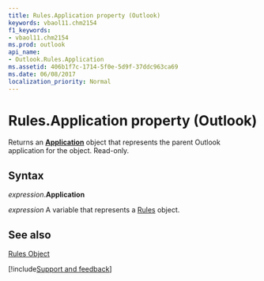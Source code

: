 ```yaml
---
title: Rules.Application property (Outlook)
keywords: vbaol11.chm2154
f1_keywords:
- vbaol11.chm2154
ms.prod: outlook
api_name:
- Outlook.Rules.Application
ms.assetid: 406b1f7c-1714-5f0e-5d9f-37ddc963ca69
ms.date: 06/08/2017
localization_priority: Normal
---
```



# Rules.Application property (Outlook)

Returns an  **[Application](Outlook.Application.md)** object that represents the parent Outlook application for the object. Read-only.


## Syntax

_expression_.**Application**

_expression_ A variable that represents a [Rules](Outlook.Rules.md) object.


## See also


[Rules Object](Outlook.Rules.md)

[!include[Support and feedback](~/includes/feedback-boilerplate.md)]